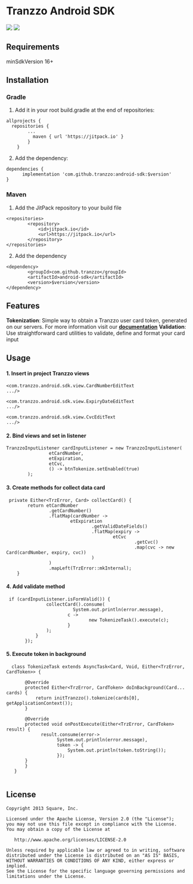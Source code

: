 # Tranzzo Android SDK
![](https://img.shields.io/badge/platform-android-brightgreen)
[![](https://jitpack.io/v/tranzzo/android-sdk.svg)](https://jitpack.io/#tranzzo/android-sdk)

## Requirements
minSdkVersion 16+

## Installation
### Gradle

1. Add it in your root build.gradle at the end of repositories:
```
allprojects {
  repositories {
	    ...
	      maven { url 'https://jitpack.io' }
		}
	}
```	
2. Add the dependency:

```	
dependencies {
      implementation 'com.github.tranzzo:android-sdk:$version'
}
```

### Maven

1. Add the JitPack repository to your build file
```
<repositories>
		<repository>
		    <id>jitpack.io</id>
		    <url>https://jitpack.io</url>
		</repository>
</repositories>
```
2. Add the dependency
```
<dependency>
	    <groupId>com.github.tranzzo</groupId>
	    <artifactId>android-sdk</artifactId>
	    <version>$version</version>
</dependency>
  ```
## Features

**Tokenization**: Simple way to obtain a Tranzzo user card token, generated on our servers.
    For more information visit our [**documentation**](https://cdn.tranzzo.com/tranzzo-api/index.html)
**Validation**: Use straightforward card utilities to validate, define and format your card input

## Usage

#### 1. Insert in project Tranzzo views
```
<com.tranzzo.android.sdk.view.CardNumberEditText
.../>

<com.tranzzo.android.sdk.view.ExpiryDateEditText
.../>

<com.tranzzo.android.sdk.view.CvcEditText
.../>
```
#### 2. Bind views and set in listener
```
TranzzoInputListener cardInputListener = new TranzzoInputListener(
                etCardNumber,
                etExpiration,
                etCvc,
                () -> btnTokenize.setEnabled(true)
        );
```
#### 3. Create methods for collect data card
```
 private Either<TrzError, Card> collectCard() {
        return etCardNumber
                .getCardNumber()
                .flatMap(cardNumber ->
                        etExpiration
                                .getValidDateFields()
                                .flatMap(expiry ->
                                        etCvc
                                                .getCvc()
                                                .map(cvc -> new Card(cardNumber, expiry, cvc))
                                )
                )
                .mapLeft(TrzError::mkInternal);
    }
```
    
 #### 4. Add validate method
 
 ```
  if (cardInputListener.isFormValid()) {
                collectCard().consume(
                          System.out.println(error.message),
                        c ->                
                                new TokenizeTask().execute(c);
                        }
                );
            }
        });
 ```
#### 5. Execute token in background 
 ```
   class TokenizeTask extends AsyncTask<Card, Void, Either<TrzError, CardToken>> {
        
        @Override
        protected Either<TrzError, CardToken> doInBackground(Card... cards) {
            return initTranzzo().tokenize(cards[0], getApplicationContext());
        }
        
        @Override
        protected void onPostExecute(Either<TrzError, CardToken> result) {
              result.consume(error->
                    System.out.println(error.message),
                    token -> {
                        System.out.println(token.toString());                     
                    });
        }
        }
    }
    
 ```
 
## License

    Copyright 2013 Square, Inc.

    Licensed under the Apache License, Version 2.0 (the "License");
    you may not use this file except in compliance with the License.
    You may obtain a copy of the License at

       http://www.apache.org/licenses/LICENSE-2.0

    Unless required by applicable law or agreed to in writing, software
    distributed under the License is distributed on an "AS IS" BASIS,
    WITHOUT WARRANTIES OR CONDITIONS OF ANY KIND, either express or implied.
    See the License for the specific language governing permissions and
    limitations under the License.
 

